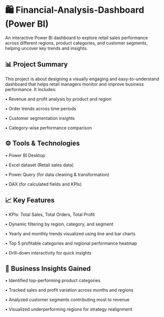 # 🛍️ Financial-Analysis-Dashboard (Power BI)

An interactive Power BI dashboard to explore retail sales performance across different regions, product categories, and customer segments, helping uncover key trends and insights.

## 📊 Project Summary
This project is about designing a visually engaging and easy-to-understand dashboard that helps retail managers monitor and improve business performance. It includes:

• Revenue and profit analysis by product and region

• Order trends across time periods

• Customer segmentation insights

• Category-wise performance comparison


## ⚙️ Tools & Technologies

• Power BI Desktop

• Excel dataset (Retail sales data)

• Power Query (for data cleaning & transformation)

• DAX (for calculated fields and KPIs)

## 📈 Key Features

• KPIs: Total Sales, Total Orders, Total Profit

• Dynamic filtering by region, category, and segment

• Yearly and monthly trends visualized using line and bar charts

• Top 5 profitable categories and regional performance heatmap

• Drill-down interactivity for quick insights

## 🧠 Business Insights Gained

• Identified top-performing product categories

• Tracked sales and profit variation across months and regions

• Analyzed customer segments contributing most to revenue

• Visualized underperforming regions for strategy realignment
